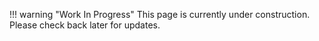 
!!! warning "Work In Progress"
    This page is currently under construction. Please check back later for updates.